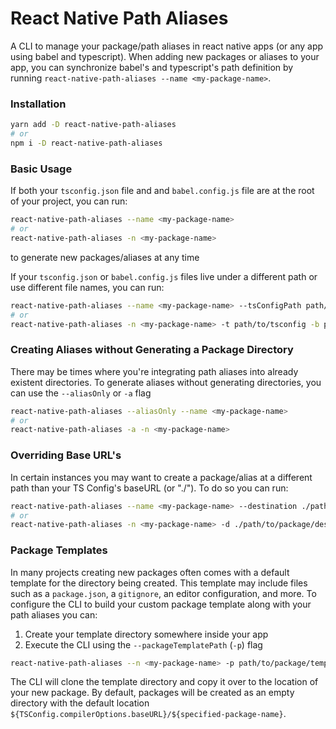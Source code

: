 # React Native Path Aliases
A CLI to manage your package/path aliases in react native apps (or any app using babel and typescript). When adding new packages or aliases to your app, you can synchronize babel's and typescript's path definition by running `react-native-path-aliases --name <my-package-name>`.

### Installation

```bash
yarn add -D react-native-path-aliases
# or
npm i -D react-native-path-aliases
```

### Basic Usage
If both your `tsconfig.json` file and and `babel.config.js` file are at the root of your project, you can run:
```bash
react-native-path-aliases --name <my-package-name>
# or
react-native-path-aliases -n <my-package-name> 
```
to generate new packages/aliases at any time

If your `tsconfig.json` or `babel.config.js` files live under a different path or use different file names, you can run:
```bash
react-native-path-aliases --name <my-package-name> --tsConfigPath path/to/tsconfig --babelConfigPath path/to/babelConfig
# or
react-native-path-aliases -n <my-package-name> -t path/to/tsconfig -b path/to/babelConfig
```

### Creating Aliases without Generating a Package Directory
There may be times where you're integrating path aliases into already existent directories. To generate aliases without generating directories, you can use the `--aliasOnly` or `-a` flag
```bash
react-native-path-aliases --aliasOnly --name <my-package-name>
# or
react-native-path-aliases -a -n <my-package-name> 
```

### Overriding Base URL's
In certain instances you may want to create a package/alias at a different path than your TS Config's baseURL (or "./"). To do so you can run:
```bash
react-native-path-aliases --name <my-package-name> --destination ./path/to/package/destination
# or
react-native-path-aliases -n <my-package-name> -d ./path/to/package/destination
```

### Package Templates
In many projects creating new packages often comes with a default template for the directory being created. This template may include files such as a `package.json`, a `gitignore`, an editor configuration, and more. To configure the CLI to build your custom package template along with your path aliases you can:

1. Create your template directory somewhere inside your app
2. Execute the CLI using the `--packageTemplatePath` (`-p`) flag

```bash
react-native-path-aliases --n <my-package-name> -p path/to/package/tempate
```

The CLI will clone the template directory and copy it over to the location of your new package. By default, packages will be created as an empty directory with the default location `${TSConfig.compilerOptions.baseURL}/${specified-package-name}`.
